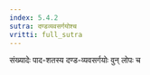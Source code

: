 ```yaml
---
index: 5.4.2
sutra: दण्डव्यवसर्गयोश्च
vritti: full_sutra
---
```


संख्यादेः पाद-शतस्य दण्ड-व्यवसर्गयोः वुन् लोपः च